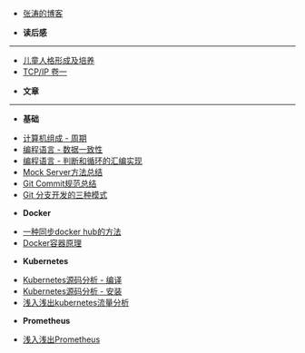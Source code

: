 <!-- docs/_sidebar.md -->

* [张涛的博客](/)

* **读后感**
---
  + [儿童人格形成及培养](/book/children.md)
  + [TCP/IP 卷一](/book/tcp-ip.md)


* **文章**
---
 * **基础**
  + [计算机组成 - 周期](/doc/base/zucheng-cpu.md)
  + [编程语言 - 数据一致性](/doc/base/golang-data-share.md)
  + [编程语言 - 判断和循环的汇编实现](/doc/base/c-loop.md)
  + [Mock Server方法总结](/doc/base/mock-server.md)
  + [Git Commit规范总结](/doc/base/git-commit.md)
  + [Git 分支开发的三种模式](/doc/base/git-branch.md)
 * **Docker**
  + [一种同步docker hub的方法](/doc/docker/docker-hub.md)
  + [Docker容器原理](/doc/docker/docker-what.md)
 * **Kubernetes**
  + [Kubernetes源码分析 - 编译](/doc/kubernetes/build.md)
  + [Kubernetes源码分析 - 安装](/doc/kubernetes/setup.md)
  + [浅入浅出kubernetes流量分析](/doc/kubernetes/eyes.md)
 * **Prometheus**
  + [浅入浅出Prometheus](/doc/prometheus/in-out-prometheus.md)